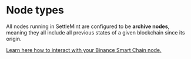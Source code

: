# Node types

All nodes running in SettleMint are configured to be **archive nodes**, meaning they all include all previous states of a given blockchain since its origin.

[Learn here how to interact with your Binance Smart Chain node.](3_binance-smart-chain-connect-to-a-node.md)
